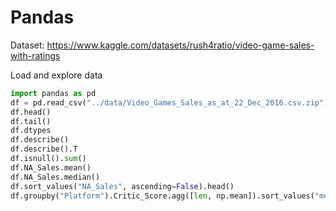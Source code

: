 # Pandas

Dataset: https://www.kaggle.com/datasets/rush4ratio/video-game-sales-with-ratings

Load and explore data

```python
import pandas as pd
df = pd.read_csv("../data/Video_Games_Sales_as_at_22_Dec_2016.csv.zip")
df.head()
df.tail()
df.dtypes
df.describe()
df.describe().T
df.isnull().sum()
df.NA_Sales.mean()
df.NA_Sales.median()
df.sort_values("NA_Sales", ascending=False).head()
df.groupby("Platform").Critic_Score.agg([len, np.mean]).sort_values("mean", ascending=False)
```


